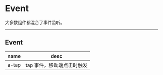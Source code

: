 # Event

大多数组件都混合了事件监听。

---

## Event

| name  | desc                       |
| ----- | -------------------------- |
| a-tap | tap 事件，移动端点击时触发 |
